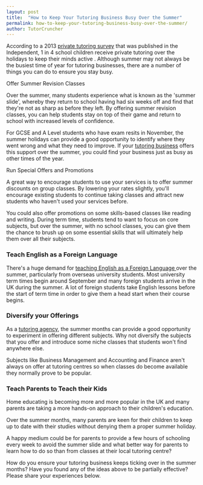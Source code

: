 ```yaml
---
layout: post
title:  "How to Keep Your Tutoring Business Busy Over the Summer"
permalink: how-to-keep-your-tutoring-business-busy-over-the-summer/
author: TutorCruncher
---
```

According to a 2013 
[private tutoring survey](http://www.independent.co.uk/news/education/education-news/parents-turn-to-private-tutors-during-holidaysto-stop-summer-slide-8735668.html) 
that was published in the Independent, 1 in 4 school children receive private tutoring
over the holidays to  keep their minds active  . Although summer may not
always be the busiest time of year for tutoring businesses, there are a number
of things you can do to ensure you stay busy.

Offer Summer Revision Classes

Over the summer, many students experience what is known as the 'summer slide',
whereby they return to school having had six weeks off and find that they're
not as sharp as before they left. By offering summer revision classes, you can
help students stay on top of their game and return to school with increased
levels of confidence.

For GCSE and A Level students who have exam resits in November, the summer
holidays can provide a good opportunity to identify where they went wrong and
what they need to improve. If your 
[tutoring business](http://www.tutorcruncher.com/news-and-updates/how-to-start-a-tutoring-business/) offers this 
support over the summer, you could find your business
just as busy as other times of the year.

Run Special Offers and Promotions

A great way to encourage students to use your services is to offer summer
discounts on group classes. By lowering your rates slightly, you'll encourage
existing students to continue taking classes and attract new students who
haven't used your services before.

You could also offer promotions on some skills-based classes like reading and
writing. During term time, students tend to want to focus on core subjects,
but over the summer, with no school classes, you can give them the chance to
brush up on some essential skills that will ultimately help them over all
their subjects.

### Teach English as a Foreign Language

There's a huge demand for  [ teaching English as a Foreign Language
](http://www.tutorcruncher.com/running-english-language-school/) over the
summer, particularly from overseas university students. Most university term
times begin around September and many foreign students arrive in the UK during
the summer. A lot of foreign students take English lessons before the start of
term time in order to give them a head start when their course begins.

### Diversify your Offerings

As a  [tutoring agency](http://www.tutorcruncher.com/make-most-of-scheduling-software/), 
the summer months can provide a good opportunity to
experiment in offering different subjects. Why not diversify the subjects that
you offer and introduce some niche classes that students won't find anywhere
else.

Subjects like Business Management and Accounting and Finance aren't always on
offer at tutoring centres so when classes do become available they normally
prove to be popular.

### Teach Parents to Teach their Kids

Home educating is becoming more and more popular in the UK and many parents
are taking a more hands-on approach to their children's education.

Over the summer months, many parents are keen for their children to keep up to
date with their studies without denying them a proper summer holiday.

A happy medium could be for parents to provide a few hours of schooling every
week to avoid the summer slide and what better way for parents to learn how to
do so than from classes at their local tutoring centre?

How do you ensure your tutoring business keeps ticking over in the summer
months? Have you found any of the ideas above to be partially effective?
Please share your experiences below.
